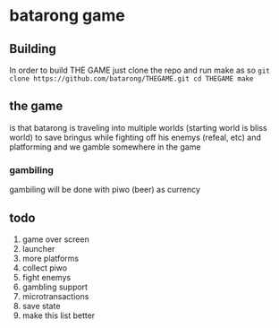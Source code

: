 # batarong game

## Building   
In order to build THE GAME just clone the repo and run make as so ```git clone https://github.com/batarong/THEGAME.git
cd THEGAME
make```

## the game   
is that batarong is traveling into multiple worlds (starting world is bliss world) to save bringus while fighting off his enemys (refeal, etc) and platforming and we gamble somewhere in the game

### gambiling   
gambiling will be done with piwo (beer) as currency

## todo
1. game over screen
2. launcher
3. more platforms
4. collect piwo
5. fight enemys
6. gambling support
7. microtransactions
8. save state
9. make this list better
